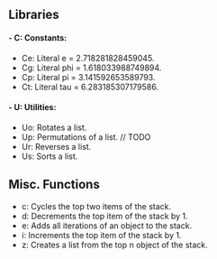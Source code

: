 ## Libraries

#### - C: Constants:
- Ce: Literal e = 2.718281828459045.
- Cg: Literal phi = 1.618033988749894.
- Cp: Literal pi = 3.141592653589793.
- Ct: Literal tau = 6.283185307179586.

#### - U: Utilities:
- Uo: Rotates a list.
- Up: Permutations of a list. // TODO
- Ur: Reverses a list.
- Us: Sorts a list.

## Misc. Functions
- c: Cycles the top two items of the stack.
- d: Decrements the top item of the stack by 1.
- e: Adds all iterations of an object to the stack.
- i: Increments the top item of the stack by 1.
- z: Creates a list from the top n object of the stack.
